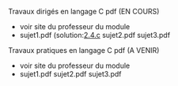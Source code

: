 Travaux dirigés en langage C pdf (EN COURS) <br>
- voir site du professeur du module <br>
- sujet1.pdf (solution:[2.4.c](https://github.com/rpriam/cours3a/blob/main/ProgC_3A_TD1et2_solution_2.4.c.zip) sujet2.pdf sujet3.pdf

Travaux pratiques en langage C pdf (A VENIR) <br>
- voir site du professeur du module <br>
- sujet1.pdf sujet2.pdf sujet3.pdf
